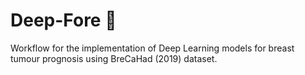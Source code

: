 # Deep-Fore 👀
Workflow for the implementation of Deep Learning models for breast tumour prognosis using BreCaHad (2019) dataset.
